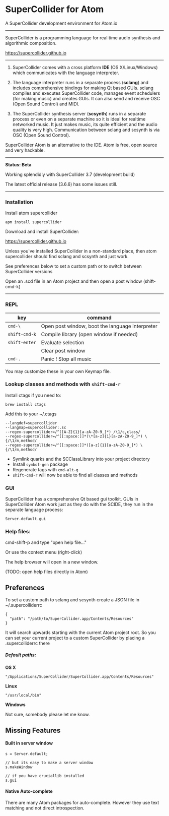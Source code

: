# SuperCollider for Atom

A SuperCollider development environment for Atom.io

---

SuperCollider is a programming language for real time audio synthesis and algorithmic composition.

https://supercollider.github.io

---

1. SuperCollider comes with a cross platform **IDE** (OS X/Linux/Windows) which communicates with the language interpreter.

2. The language interpreter runs in a separate process (**sclang**) and includes comprehensive bindings for making Qt based GUIs. sclang compiles and executes SuperCollider code, manages event schedulers (for making music) and creates GUIs. It can also send and receive OSC (Open Sound Control) and MIDI.

3. The SuperCollider synthesis server (**scsynth**) runs in a separate process or even on a separate machine so it is ideal for realtime networked music. It just makes music, its quite efficient and the audio quality is very high. Communication between sclang and scsynth is via OSC (Open Sound Control).

SuperCollider Atom is an alternative to the IDE. Atom is free, open source and very hackable.

---

**Status: Beta**

Working splendidly with SuperCollider 3.7 (development build)

The latest official release (3.6.6) has some issues still.

---

### Installation

Install atom supercollider

    apm install supercollider

Download and install SuperCollider:

https://supercollider.github.io

Unless you've installed SuperCollider in a non-standard place, then atom supercollider should find sclang and scsynth and just work.

See preferences below to set a custom path or to switch between SuperCollider versions

Open an .scd file in an Atom project and then open a post window (shift-cmd-k)

---

### REPL

| key              | command                                         |
| ---------------- | ----------------------------------------------- |
| `cmd-\`          | Open post window, boot the language interpreter |
| `shift-cmd-k`    | Compile library (open window if needed)         |
| `shift-enter`    | Evaluate selection                              |
|                  | Clear post window                               |
| `cmd-.`          | Panic ! Stop all music                          |


You may customize these in your own Keymap file.


### Lookup classes and methods with `shift-cmd-r`

Install ctags if you need to:

    brew install ctags

Add this to your ~/.ctags

    --langdef=supercollider
    --langmap=supercollider:.sc
    --regex-supercollider=/^([A-Z]{1}[a-zA-Z0-9_]*) /\1/c,class/
    --regex-supercollider=/^[[:space:]]*(\*[a-z]{1}[a-zA-Z0-9_]*) \{/\1/m,method/
    --regex-supercollider=/^[[:space:]]*([a-z]{1}[a-zA-Z0-9_]*) \{/\1/m,method/

- Symlink quarks and the SCClassLibrary into your project directory
- Install `symbol-gen` package
- Regenerate tags with `cmd-alt-g`
- `shift-cmd-r` will now be able to find all classes and methods

### GUI

SuperCollider has a comprehensive Qt based gui toolkit.  GUIs in SuperCollider Atom work just as they do with the SCIDE, they run in the separate language process:

    Server.default.gui

### Help files:

cmd-shift-p  and type "open help file..."

Or use the context menu (right-click)

The help browser will open in a new window.


(TODO: open help files directly in Atom)

## Preferences

To set a custom path to sclang and scsynth create a JSON file in ~/.supercolliderrc

    {
      "path": "/path/to/SuperCollider.app/Contents/Resources"
    }

It will search upwards starting with the current Atom project root. So you can set your current project to a custom SuperCollider by placing a .supercolliderrc there

##### Default paths:

**OS X**

`"/Applications/SuperCollider/SuperCollider.app/Contents/Resources"`

**Linux**

`"/usr/local/bin"`

**Windows**

Not sure, somebody please let me know.





## Missing Features

#### Built in server window

    s = Server.default;

    // but its easy to make a server window
    s.makeWindow

    // if you have cruciallib installed
    s.gui

#### Native Auto-complete

There are many Atom packages for auto-complete. However they use text matching and not direct introspection.
